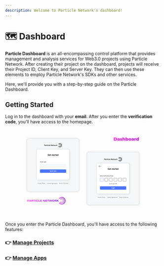 ```yaml
---
description: Welcome to Particle Network's dashboard!
---
```


# 🗺 Dashboard

**Particle Dashboard** is an all-encompassing control platform that provides management and analysis services for Web3.0 projects using Particle Network. After creating their project on the dashboard, projects will receive their Project ID, Client Key, and Server Key. They can then use these elements to employ Particle Network's SDKs and other services.

Here, we'll provide you with a step-by-step guide on the Particle Dashboard.

## Getting Started

Log in to the dashboard with your **email**. After you enter the **verification code**, you'll have access to the homepage.

![](<../../.gitbook/assets/Dashboard Login.png>)

Once you enter the Particle Dashboard, you'll have access to the following features:

### 👉 [**Manage Projects**](manage-projects.md)

### 👉 [**Manage Apps**](manage-apps.md)
